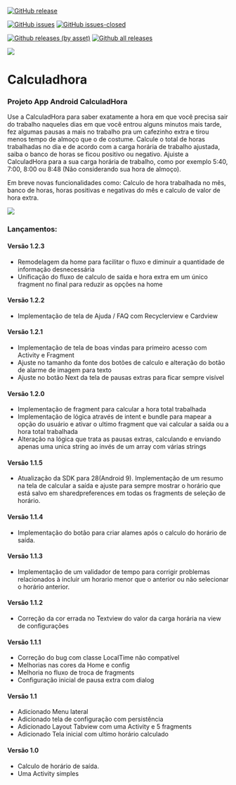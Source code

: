 [![GitHub release](https://img.shields.io/github/release/tiefz/calculadhora.svg)](https://GitHub.com/tiefz/calculadhora/releases/)

[![GitHub issues](https://img.shields.io/github/issues/tiefz/calculadhora.svg)](https://GitHub.com/tiefz/calculadhora/issues/) [![GitHub issues-closed](https://img.shields.io/github/issues-closed/tiefz/calculadhora.svg)](https://GitHub.com/tiefz/calculadhora/issues?q=is%3Aissue+is%3Aclosed)

[![Github releases (by asset)](https://img.shields.io/github/downloads/tiefz/calculadhora/latest/calculadhora)](https://GitHub.com/tiefz/calculadhora/releases/) [![Github all releases](https://img.shields.io/github/downloads/tiefz/calculadhora/total.svg)](https://GitHub.com/tiefz/calculadhora/releases/)

![](https://github.com/tiefz/calculadhora/workflows/Android%20CI/badge.svg)

# Calculadhora
### Projeto App Android CalculadHora
Use  a CalculadHora para saber exatamente a hora em que você precisa sair do trabalho naqueles dias em que você entrou alguns minutos mais tarde, fez algumas pausas a mais no trabalho pra um cafezinho extra e tirou menos tempo de almoço que o de costume.
Calcule o total de horas trabalhadas no dia e de acordo com a carga horária de trabalho ajustada, saiba o banco de horas se ficou positivo ou negativo.
Ajuiste a CalculadHora para a sua carga horária de trabalho, como por exemplo 5:40, 7:00, 8:00 ou 8:48 (Não considerando sua hora de almoço).

Em breve novas funcionalidades como: Calculo de hora trabalhada no mês, banco de horas, horas positivas e negativas do mês e calculo de valor de hora extra.

![](https://github.com/tiefz/calculadhora/blob/master/samples/calculadhora-logo128.png)

### Lançamentos:

#### Versão 1.2.3
- Remodelagem da home para facilitar o fluxo e diminuir a quantidade de informação desnecessária
- Unificação do fluxo de calculo de saída e hora extra em um único fragment no final para reduzir as opções na home

#### Versão 1.2.2
- Implementação de tela de Ajuda / FAQ com Recyclerview e Cardview

#### Versão 1.2.1
- Implementação de tela de boas vindas para primeiro acesso com Activity e Fragment
- Ajuste no tamanho da fonte dos botões de calculo e alteração do botão de alarme de imagem para texto
- Ajuste no botão Next da tela de pausas extras para ficar sempre visível 

#### Versão 1.2.0
- Implementação de fragment para calcular a hora total trabalhada
- Implementação de lógica através de intent e bundle para mapear a opção do usuário e ativar o ultimo fragment que vai calcular a saída ou a hora total trabalhada
- Alteração na lógica que trata as pausas extras, calculando e enviando apenas uma unica string ao invés de um array com várias strings  

#### Versão 1.1.5
- Atualização da SDK para 28(Android 9). Implementação de um resumo na tela de calcular a saída e ajuste para sempre mostrar o horário que está salvo em sharedpreferences em todas os fragments de seleção de horário. 

#### Versão 1.1.4
- Implementação do botão para criar alames após o calculo do horário de saída. 

#### Versão 1.1.3
- Implementação de um validador de tempo para corrigir problemas relacionados à incluir um horario menor que o anterior ou não selecionar o horário anterior. 

#### Versão 1.1.2
- Correção da cor errada no Textview do valor da carga horária na view de configurações

#### Versão 1.1.1
- Correção do bug com classe LocalTime não compatível
- Melhorias nas cores da Home e config
- Melhoria no fluxo de troca de fragments
- Configuração inicial de pausa extra com dialog

#### Versão 1.1
- Adicionado Menu lateral
- Adicionado tela de configuração com persistência
- Adicionado Layout Tabview com uma Activity e 5 fragments
- Adicionado Tela inicial com ultimo horário calculado

#### Versão 1.0
- Calculo de horário de saída. 
- Uma Activity simples

